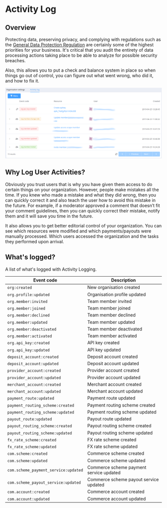 # Activity Log

## Overview

Protecting data, preserving privacy, and complying with regulations such as the  [General Data Protection Regulation](https://en.wikipedia.org/wiki/General_Data_Protection_Regulation)  are certainly some of the highest priorities for your business. It's critical that you audit the entirety of data processing actions taking place to be able to analyze for possible security breaches.

Also, this allows you to put a check and balance system in place so when things go out of control, you can figure out what went wrong, who did it, and how to fix it.

![Activity log](images/activity-log.png)

## Why Log User Activities?

Obviously you trust users that is why you have given them access to do certain things on your organization. However, people make mistakes all the time. If you knew who made a mistake and what they did wrong, then you can quickly correct it and also teach the user how to avoid this mistake in the future. For example, if a moderator approved a comment that doesn’t fit your comment guidelines, then you can quickly correct their mistake, notify them and it will save you time in the future.

It also allows you to get better editorial control of your organization. You can see which resources were modified and which payments/payouts were manually processed. Which users accessed the organization and the tasks they performed upon arrival.

## What's logged?

A list of what's logged with Activity Logging.

| Event code                             | Description                                     |
|----------------------------------------|-------------------------------------------------|
| `org:created`                          | New organisation created                        |
| `org.profile:updated`                  | Organisation profile updated                    |
| `org.member:invited`                   | Team member invited                             |
| `org.member:joined`                    | Team member joined                              |
| `org.member:declined`                  | Team member declined                            |
| `org.member:updated`                   | Team member updated                             |
| `org.member:deactivated`               | Team member deactivated                         |
| `org.member:activated`                 | Team member activated                           |
| `org.api_key:created`                  | API key created                                 |
| `org.api_key:updated`                  | API key updated                                 |
| `deposit_account:created`              | Deposit account created                         |
| `deposit_account:updated`              | Deposit account updated                         |
| `provider_account:created`             | Provider account created                        |
| `provider_account:updated`             | Provider account updated                        |
| `merchant_account:created`             | Merchant account created                        |
| `merchant_account:updated`             | Merchant account updated                        |
| `payment_route:updated`                | Payment route updated                           |
| `payment_routing_scheme:created`       | Payment routing scheme created                  |
| `payment_routing_scheme:updated`       | Payment routing scheme updated                  |
| `payout_route:updated`                 | Payout route updated                            |
| `payout_routing_scheme:created`        | Payout routing scheme created                   |
| `payout_routing_scheme:updated`        | Payout routing scheme updated                   |
| `fx_rate_scheme:created`               | FX rate scheme created                          |
| `fx_rate_scheme:updated`               | FX rate scheme updated                          |
| `com.scheme:created`                   | Commerce scheme created                         |
| `com.scheme:updated`                   | Commerce scheme updated                         |
| `com.scheme_payment_service:updated`   | Commerce scheme payment service updated         |
| `com.scheme_payout_service:updated`    | Commerce scheme payout service updated          |
| `com.account:created`                  | Commerce account created                        |
| `com.account:updated`                  | Commerce account updated                        |